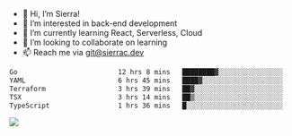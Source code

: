 - 👋 Hi, I’m Sierra!
- 👀 I’m interested in back-end development
- 🌱 I’m currently learning React, Serverless, Cloud
- 💞️ I’m looking to collaborate on learning
- 📫 Reach me via git@sierrac.dev

<!--START_SECTION:waka-->

```txt
Go                         12 hrs 8 mins   ████████▓░░░░░░░░░░░░░░░░   34.05 %
YAML                       6 hrs 45 mins   ████▓░░░░░░░░░░░░░░░░░░░░   18.93 %
Terraform                  3 hrs 39 mins   ██▓░░░░░░░░░░░░░░░░░░░░░░   10.26 %
TSX                        3 hrs 14 mins   ██▒░░░░░░░░░░░░░░░░░░░░░░   09.09 %
TypeScript                 1 hrs 36 mins   █░░░░░░░░░░░░░░░░░░░░░░░░   04.48 %
```

<!--END_SECTION:waka-->


![](https://hit.yhype.me/github/profile?user_id=7351311)
